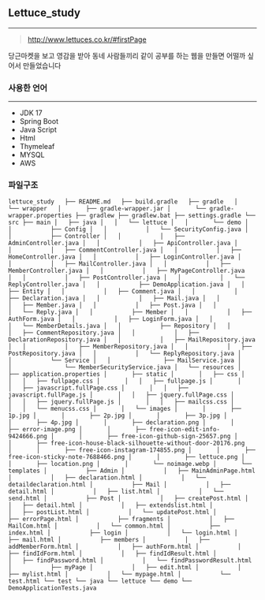## Lettuce_study

---

> http://www.lettuces.co.kr/#firstPage
> 

당근마켓을 보고 영감을 받아 동네 사람들끼리 같이 공부를 하는 웹을 만들면 어떨까 싶어서 만들었습니다

### 사용한 언어

---

- JDK 17
- Spring Boot
- Java Script
- Html
- Thymeleaf
- MYSQL
- AWS

### 파일구조

`
lettuce_study  
    ├── README.md  
    ├── build.gradle  
    ├── gradle  
    │   └── wrapper  
    │       ├── gradle-wrapper.jar
    │       └── gradle-wrapper.properties
    ├── gradlew
    ├── gradlew.bat
    ├── settings.gradle
    └── src
        ├── main
        │   ├── java
        │   │   └── lettuce
        │   │       └── demo
        │   │           ├── Config
        │   │           │   └── SecurityConfig.java
        │   │           ├── Controller
        │   │           │   ├── AdminController.java
        │   │           │   ├── ApiController.java
        │   │           │   ├── CommentController.java
        │   │           │   ├── HomeController.java
        │   │           │   ├── LoginController.java
        │   │           │   ├── MailController.java
        │   │           │   ├── MemberController.java
        │   │           │   ├── MyPageController.java
        │   │           │   ├── PostController.java
        │   │           │   └── ReplyController.java
        │   │           ├── DemoApplication.java
        │   │           ├── Entity
        │   │           │   ├── Comment.java
        │   │           │   ├── Declaration.java
        │   │           │   ├── Mail.java
        │   │           │   ├── Member.java
        │   │           │   ├── Post.java
        │   │           │   └── Reply.java
        │   │           ├── Member
        │   │           │   ├── AuthForm.java
        │   │           │   ├── LoginForm.java
        │   │           │   └── MemberDetails.java
        │   │           ├── Repository
        │   │           │   ├── CommentRepository.java
        │   │           │   ├── DeclarationRepository.java
        │   │           │   ├── MailRepository.java
        │   │           │   ├── MemberRepository.java
        │   │           │   ├── PostRepository.java
        │   │           │   └── ReplyRepository.java
        │   │           └── Service
        │   │               ├── MailService.java
        │   │               └── MemberSecurityService.java
        │   └── resources
        │       ├── application.properties
        │       ├── static
        │       │   ├── css
        │       │   │   ├── fullpage.css
        │       │   │   ├── fullpage.js
        │       │   │   ├── javascript.fullPage.css
        │       │   │   ├── javascript.fullPage.js
        │       │   │   ├── jquery.fullPage.css
        │       │   │   ├── jquery.fullPage.js
        │       │   │   ├── mailcss.css
        │       │   │   └── menucss.css
        │       │   └── images
        │       │       ├── 1p.jpg
        │       │       ├── 2p.jpg
        │       │       ├── 3p.jpg
        │       │       ├── 4p.jpg
        │       │       ├── declaration.png
        │       │       ├── error-image.png
        │       │       ├── free-icon-edit-info-9424666.png
        │       │       ├── free-icon-github-sign-25657.png
        │       │       ├── free-icon-house-black-silhouette-without-door-20176.png
        │       │       ├── free-icon-instagram-174855.png
        │       │       ├── free-icon-sticky-note-7688466.png
        │       │       ├── lettuce.png
        │       │       ├── location.png
        │       │       └── noimage.webp
        │       └── templates
        │           ├── Admin
        │           │   ├── MainAdminPage.html
        │           │   ├── declaration.html
        │           │   └── detaildeclaration.html
        │           ├── Mail
        │           │   ├── detail.html
        │           │   ├── list.html
        │           │   └── send.html
        │           ├── Post
        │           │   ├── createPost.html
        │           │   ├── detail.html
        │           │   ├── extendslist.html
        │           │   ├── postList.html
        │           │   └── updatePost.html
        │           ├── errorPage.html
        │           ├── fragments
        │           │   ├── MailCom.html
        │           │   └── common.html
        │           ├── index.html
        │           ├── login
        │           │   └── login.html
        │           ├── mail.html
        │           ├── members
        │           │   ├── addMemberForm.html
        │           │   ├── authForm.html
        │           │   ├── findIdForm.html
        │           │   ├── findIdResult.html
        │           │   ├── findPassword.html
        │           │   └── findPasswordResult.html
        │           ├── myPage
        │           │   ├── edit.html
        │           │   ├── mylist.html
        │           │   └── mypage.html
        │           └── test.html
        └── test
            └── java
                └── lettuce
                    └── demo
                        └── DemoApplicationTests.java
`
